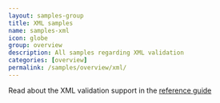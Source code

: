 ```yaml
---
layout: samples-group
title: XML samples
name: samples-xml
icon: globe
group: overview
description: All samples regarding XML validation
categories: [overview]
permalink: /samples/overview/xml/
---
```


Read about the XML validation support in the [reference guide][1]

 [1]: https://citrusframework.org/citrus/reference/html/#xml-message-validation
